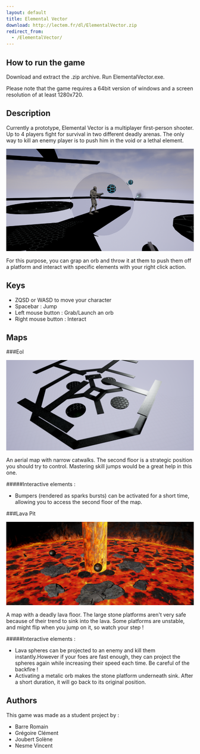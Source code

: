 ```yaml
---
layout: default
title: Elemental Vector
download: http://lectem.fr/dl/ElementalVector.zip
redirect_from: 
  - /ElementalVector/
---
```



## How to run the game

Download and extract the .zip archive.
Run ElementalVector.exe.

Please note that the game requires a 64bit version of windows and a screen resolution of at least 1280x720.

## Description

Currently a prototype, Elemental Vector is a multiplayer first-person shooter.
Up to 4 players fight for survival in two different deadly arenas.
The only way to kill an enemy player is to push him in the void or a lethal element.

![Screenshot](images/ElementalVector/screenshot.png)

For this purpose, you can grap an orb and throw it at them to push them off a platform and interact with specific elements with your right click action. 

## Keys

* ZQSD or WASD to move your character
* Spacebar : Jump
* Left mouse button : Grab/Launch an orb
* Right mouse button : Interact

## Maps

###Eol

![Eol preview](images/ElementalVector/eol.png)

An aerial map with narrow catwalks. The second floor is a strategic position you should try to control. Mastering skill jumps would be a great help in this one.

#####Interactive elements :
* Bumpers (rendered as sparks bursts) can be activated for a short time, allowing you to access the second floor of the map.

###Lava Pit

![Lava Pit preview](images/ElementalVector/lavaPit.png)

A map with a deadly lava floor. The large stone platforms aren't very safe because of their trend to sink into the lava.
Some platforms are unstable, and might flip when you jump on it, so watch your step !

#####Interactive elements :
* Lava spheres can be projected to an enemy and kill them instantly.However if your foes are fast enough, they can project the spheres again while increasing their speed each time. Be careful of the backfire !
* Activating a metalic orb makes the stone platform underneath sink. After a short duration, it will go back to its original position. 

## Authors
This game was made as a student project by :

* Barre Romain
* Grégoire Clément
* Joubert Solène
* Nesme Vincent
